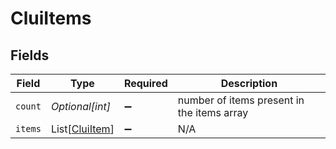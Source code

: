 # CluiItems


## Fields

| Field                                             | Type                                              | Required                                          | Description                                       |
| ------------------------------------------------- | ------------------------------------------------- | ------------------------------------------------- | ------------------------------------------------- |
| `count`                                           | *Optional[int]*                                   | :heavy_minus_sign:                                | number of items present in the items array        |
| `items`                                           | List[[CluiItem](../../models/shared/cluiitem.md)] | :heavy_minus_sign:                                | N/A                                               |